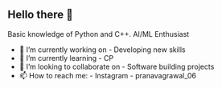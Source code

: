 ## Hello there 👋

Basic knowledge of Python and C++. 
AI/ML Enthusiast

- 🔭 I’m currently working on - Developing new skills 
- 🌱 I’m currently learning - CP
- 👯 I’m looking to collaborate on - Software building projects
- 📫 How to reach me: - Instagram - pranavagrawal_06

